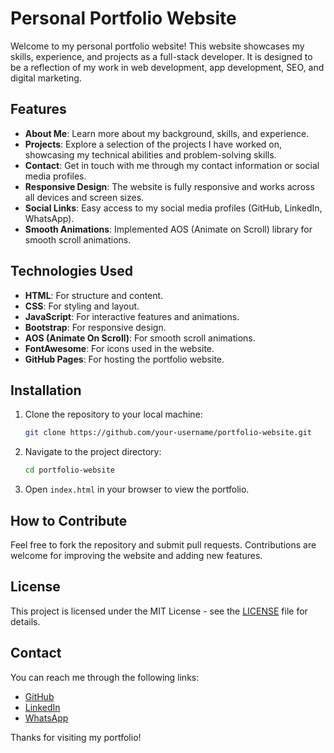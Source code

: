 # Personal Portfolio Website

Welcome to my personal portfolio website! This website showcases my skills, experience, and projects as a full-stack developer. It is designed to be a reflection of my work in web development, app development, SEO, and digital marketing.

## Features

- **About Me**: Learn more about my background, skills, and experience.
- **Projects**: Explore a selection of the projects I have worked on, showcasing my technical abilities and problem-solving skills.
- **Contact**: Get in touch with me through my contact information or social media profiles.
- **Responsive Design**: The website is fully responsive and works across all devices and screen sizes.
- **Social Links**: Easy access to my social media profiles (GitHub, LinkedIn, WhatsApp).
- **Smooth Animations**: Implemented AOS (Animate on Scroll) library for smooth scroll animations.

## Technologies Used

- **HTML**: For structure and content.
- **CSS**: For styling and layout.
- **JavaScript**: For interactive features and animations.
- **Bootstrap**: For responsive design.
- **AOS (Animate On Scroll)**: For smooth scroll animations.
- **FontAwesome**: For icons used in the website.
- **GitHub Pages**: For hosting the portfolio website.

## Installation

1. Clone the repository to your local machine:
    ```bash
    git clone https://github.com/your-username/portfolio-website.git
    ```

2. Navigate to the project directory:
    ```bash
    cd portfolio-website
    ```

3. Open `index.html` in your browser to view the portfolio.

## How to Contribute

Feel free to fork the repository and submit pull requests. Contributions are welcome for improving the website and adding new features.

## License

This project is licensed under the MIT License - see the [LICENSE](LICENSE) file for details.

## Contact

You can reach me through the following links:
- [GitHub](https://github.com/mk-kashif)
- [LinkedIn](https://www.linkedin.com/in/mk-kashif)
- [WhatsApp](https://wa.me/qr/ZUAJJ4PW6TDRE1)

Thanks for visiting my portfolio!
